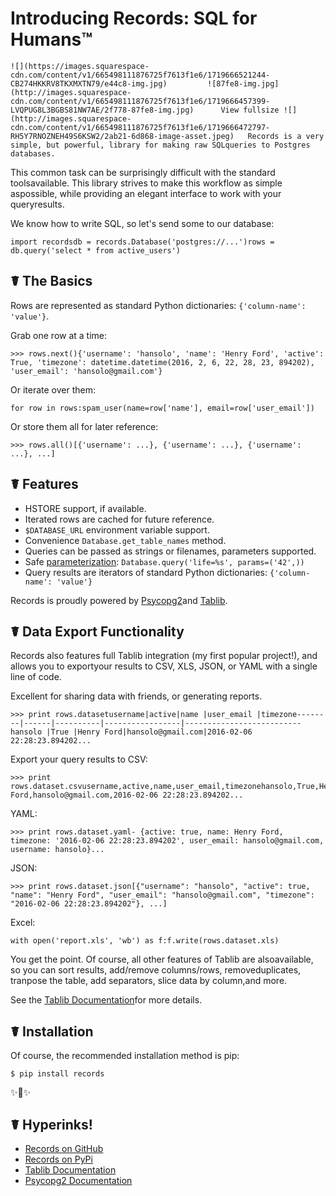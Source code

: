 # Introducing Records: SQL for Humans™

    ![](https://images.squarespace-cdn.com/content/v1/665498111876725f7613f1e6/1719666521244-CB274HKKRV8TKXMXTN79/e44c8-img.jpg)         ![87fe8-img.jpg](http://images.squarespace-cdn.com/content/v1/665498111876725f7613f1e6/1719666457399-LVQPUG8L3BGBS81NW7AE/2f778-87fe8-img.jpg)      View fullsize ![](http://images.squarespace-cdn.com/content/v1/665498111876725f7613f1e6/1719666472797-RH5Y7RNOZNEH49S6KSW2/2ab21-6d868-image-asset.jpeg)   Records is a very simple, but powerful, library for making raw SQLqueries to Postgres databases.

 This common task can be surprisingly difficult with the standard toolsavailable. This library strives to make this workflow as simple aspossible, while providing an elegant interface to work with your queryresults.

 We know how to write SQL, so let's send some to our database:

 
```
import recordsdb = records.Database('postgres://...')rows = db.query('select * from active_users')
```
 ## ☤ The Basics

 Rows are represented as standard Python dictionaries: `{'column-name': 'value'}`.

 Grab one row at a time:

 
```
>>> rows.next(){'username': 'hansolo', 'name': 'Henry Ford', 'active': True, 'timezone': datetime.datetime(2016, 2, 6, 22, 28, 23, 894202), 'user_email': 'hansolo@gmail.com'}
```
 Or iterate over them:

 
```
for row in rows:spam_user(name=row['name'], email=row['user_email'])
```
 Or store them all for later reference:

 
```
>>> rows.all()[{'username': ...}, {'username': ...}, {'username': ...}, ...]
```
 ## ☤ Features

 * HSTORE support, if available.
* Iterated rows are cached for future reference.
* `$DATABASE_URL` environment variable support.
* Convenience `Database.get_table_names` method.
* Queries can be passed as strings or filenames, parameters supported.
* Safe [parameterization](http://initd.org/psycopg/docs/usage.html): `Database.query('life=%s', params=('42',))`
* Query results are iterators of standard Python dictionaries: `{'column-name': 'value'}`

 Records is proudly powered by [Psycopg2](https://pypi.python.org/pypi/psycopg2)and [Tablib](http://docs.python-tablib.org/en/latest/).

 ## ☤ Data Export Functionality

 Records also features full Tablib integration (my first popular project!), and allows you to exportyour results to CSV, XLS, JSON, or YAML with a single line of code.

 Excellent for sharing data with friends, or generating reports.

 
```
>>> print rows.datasetusername|active|name |user_email |timezone--------|------|----------|-----------------|--------------------------hansolo |True |Henry Ford|hansolo@gmail.com|2016-02-06 22:28:23.894202...
```
 Export your query results to CSV:

 
```
>>> print rows.dataset.csvusername,active,name,user_email,timezonehansolo,True,Henry Ford,hansolo@gmail.com,2016-02-06 22:28:23.894202...
```
 YAML:

 
```
>>> print rows.dataset.yaml- {active: true, name: Henry Ford, timezone: '2016-02-06 22:28:23.894202', user_email: hansolo@gmail.com, username: hansolo}...
```
 JSON:

 
```
>>> print rows.dataset.json[{"username": "hansolo", "active": true, "name": "Henry Ford", "user_email": "hansolo@gmail.com", "timezone": "2016-02-06 22:28:23.894202"}, ...]
```
 Excel:

 
```
with open('report.xls', 'wb') as f:f.write(rows.dataset.xls)
```
 You get the point. Of course, all other features of Tablib are alsoavailable, so you can sort results, add/remove columns/rows, removeduplicates, tranpose the table, add separators, slice data by column,and more.

 See the [Tablib Documentation](http://docs.python-tablib.org/en/latest/)for more details.

 ## ☤ Installation

 Of course, the recommended installation method is pip:

 
```
$ pip install records
```
 ✨🍰✨

 ## ☤ Hyperinks!

 * [Records on GitHub](https://github.com/kennethreitz/records)
* [Records on PyPi](https://pypi.python.org/pypi/records/)
* [Tablib Documentation](http://docs.python-tablib.org/en/latest/)
* [Psycopg2 Documentation](http://initd.org/psycopg/docs/)

  